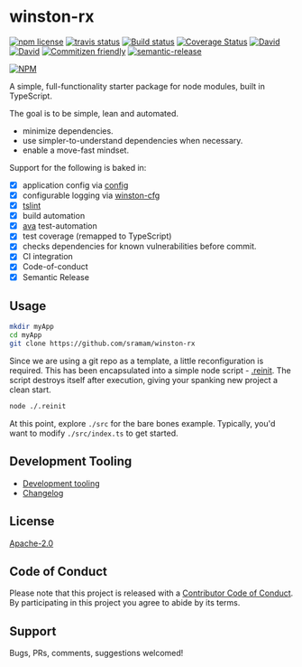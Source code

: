 # winston-rx

<!-- badge -->
[![npm license](https://img.shields.io/npm/l/winston-rx.svg)](https://www.npmjs.com/package/winston-rx)
[![travis status](https://img.shields.io/travis/sramam/winston-rx.svg)](https://travis-ci.org/sramam/winston-rx)
[![Build status](https://ci.appveyor.com/api/projects/status/90am2usst4qeutgi?svg=true)](https://ci.appveyor.com/project/sramam/winston-rx)
[![Coverage Status](https://coveralls.io/repos/github/sramam/winston-rx/badge.svg?branch=master)](https://coveralls.io/github/sramam/winston-rx?branch=master)
[![David](https://david-dm.org/sramam/winston-rx/status.svg)](https://david-dm.org/sramam/winston-rx)
[![David](https://david-dm.org/sramam/winston-rx/dev-status.svg)](https://david-dm.org/sramam/winston-rx?type=dev)
[![Commitizen friendly](https://img.shields.io/badge/commitizen-friendly-brightgreen.svg)](http://commitizen.github.io/cz-cli/)
[![semantic-release](https://img.shields.io/badge/%20%20%F0%9F%93%A6%F0%9F%9A%80-semantic--release-e10079.svg)](https://github.com/semantic-release/semantic-release)

[![NPM](https://nodei.co/npm/winston-rx.png?downloads=true&downloadRank=true&stars=true)](https://nodei.co/npm/winston-rx/)
<!-- endbadge -->

A simple, full-functionality starter package for node modules, built in TypeScript.

The goal is to be simple, lean and automated.

- minimize dependencies.
- use simpler-to-understand dependencies when necessary.
- enable a move-fast mindset.

Support for the following is baked in:

- [x] application config via [config](https://github.com/lorenwest/node-config)
- [x] configurable logging via [winston-cfg](https://github.com/sramam/winston-cfg)
- [x] [tslint](https://github.com/palantir/tslint)
- [x] build automation
- [x] [ava](https://github.com/avajs/ava) test-automation
- [x] test coverage (remapped to TypeScript)
- [x] checks dependencies for known vulnerabilities before commit.
- [x] CI integration
- [x] Code-of-conduct
- [x] Semantic Release

## Usage

```bash
mkdir myApp
cd myApp
git clone https://github.com/sramam/winston-rx
```

Since we are using a git repo as a template, a little reconfiguration is
required. This has been encapsulated into a simple node script -
[.reinit](./.reinit). The script destroys itself after execution, giving
your spanking new project a clean start.

```bash
node ./.reinit
```

At this point, explore `./src` for the bare bones example.
Typically, you'd want to modify `./src/index.ts` to get started.

## Development Tooling

- [Development tooling](./docs/DevTools.md)
- [Changelog](./CHANGELOG.md)

## License

[Apache-2.0](./LICENSE.md)

## Code of Conduct

Please note that this project is released with a [Contributor Code of Conduct](code-of-conduct.md). By participating in this project you agree to abide by its terms.

## Support

Bugs, PRs, comments, suggestions welcomed!
